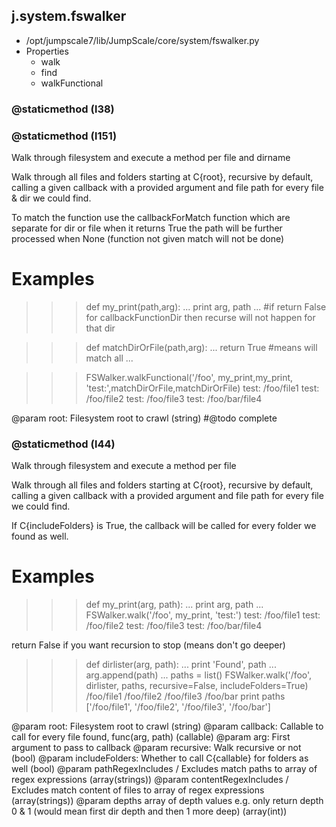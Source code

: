 ## j.system.fswalker

- /opt/jumpscale7/lib/JumpScale/core/system/fswalker.py
- Properties
    - walk
    - find
    - walkFunctional

### @staticmethod (l38)

### @staticmethod (l151)

Walk through filesystem and execute a method per file and dirname

Walk through all files and folders starting at C\{root\}, recursive by
default, calling a given callback with a provided argument and file
path for every file & dir we could find.

To match the function use the callbackForMatch function which are separate for dir or file
when it returns True the path will be further processed
when None (function not given match will not be done)

Examples
========
>>> def my_print(path,arg):
...     print arg, path
...
#if return False for callbackFunctionDir then recurse will not happen for that dir

>>> def matchDirOrFile(path,arg):
...     return True #means will match all
...

>>> FSWalker.walkFunctional('/foo', my_print,my_print, 'test:',matchDirOrFile,matchDirOrFile)
test: /foo/file1
test: /foo/file2
test: /foo/file3
test: /foo/bar/file4

@param root: Filesystem root to crawl (string)
#@todo complete

### @staticmethod (l44)

Walk through filesystem and execute a method per file

Walk through all files and folders starting at C\{root\}, recursive by
default, calling a given callback with a provided argument and file
path for every file we could find.

If C\{includeFolders\} is True, the callback will be called for every
folder we found as well.

Examples
========
>>> def my_print(arg, path):
...     print arg, path
...
>>> FSWalker.walk('/foo', my_print, 'test:')
test: /foo/file1
test: /foo/file2
test: /foo/file3
test: /foo/bar/file4

return False if you want recursion to stop (means don't go deeper)

>>> def dirlister(arg, path):
...     print 'Found', path
...     arg.append(path)
...
>>> paths = list()
>>> FSWalker.walk('/foo', dirlister, paths, recursive=False, includeFolders=True)
/foo/file1
/foo/file2
/foo/file3
/foo/bar
>>> print paths
['/foo/file1', '/foo/file2', '/foo/file3', '/foo/bar']

@param root: Filesystem root to crawl (string)
@param callback: Callable to call for every file found, func(arg, path) (callable)
@param arg: First argument to pass to callback
@param recursive: Walk recursive or not (bool)
@param includeFolders: Whether to call C\{callable\} for folders as well (bool)
@param pathRegexIncludes / Excludes  match paths to array of regex expressions (array(strings))
@param contentRegexIncludes / Excludes match content of files to array of regex expressions (array(strings))
@param depths array of depth values e.g. only return depth 0 & 1 (would mean first dir depth and then 1 more deep) (array(int))

